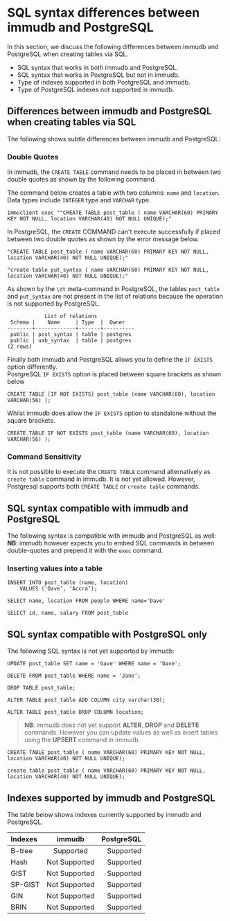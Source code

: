 # SQL syntax differences between immudb and PostgreSQL  

In this section, we discuss the following differences between immudb and PostgreSQL when creating tables via SQL. 

-  SQL syntax that works in both immudb and PostgreSQL.
-  SQL syntax that works in PostgreSQL but not in immudb.
-  Type of indexes supported in both PostgreSQL and immudb.
-  Type of PostgreSQL indexes not supported in immudb.    

##  Differences between immudb and PostgreSQL when creating tables via SQL

The following shows subtle differences between immudb and PostgreSQL:
 
### Double Quotes

In immudb, the `CREATE TABLE` command needs to be placed in between two double quotes as shown by the following command.

The command below creates a table with two columns: `name` and `location`. Data types include `INTEGER` type and `VARCHAR` type.

```
immuclient exec ""CREATE TABLE post_table ( name VARCHAR(60) PRIMARY KEY NOT NULL, location VARCHAR(40) NOT NULL UNIQUE);"
```


In PostgreSQL, the `CREATE` COMMAND can't execute successfully if placed between two double quotes as shown by the error message below. 

```
"CREATE TABLE post_table ( name VARCHAR(60) PRIMARY KEY NOT NULL, location VARCHAR(40) NOT NULL UNIQUE);"
```

```
"create table put_syntax ( name VARCHAR(60) PRIMARY KEY NOT NULL, location VARCHAR(40) NOT NULL UNIQUE);"
```

As shown by the `\dt` meta-command in PostgreSQL, the tables `post_table` and `put_syntax` are not present in the list of relations because the operation is not supported by PostgreSQL.

```
            List of relations
 Schema |    Name     | Type  |  Owner   
--------+-------------+-------+----------
 public | post_syntax | table | postgres
 public | uab_syntax  | table | postgres
(2 rows) 

```

Finally both immudb and PostgreSQL allows you to define the `IF EXISTS` option differently.   
PostgreSQL `IF EXISTS` option is placed between square brackets as shown below

```
CREATE TABLE [IF NOT EXISTS] post_table (name VARCHAR(60), location VARCHAR(56) );  
```

Whilst immudb does allow the `IF EXISTS` option to standalone without the square brackets.  

```
CREATE TABLE IF NOT EXISTS post_table (name VARCHAR(60), location VARCHAR(56) );
```

### Command Sensitivity

It is not possible to execute the `CREATE TABLE` command alternatively as `create table` command in immudb. It is not yet allowed. However, Postgresql supports both `CREATE TABLE` or `create table` commands.

## SQL syntax compatible with immudb and PostgreSQL

The following syntax is compatible with immudb and PostgreSQL as well:    
**NB**: immudb however expects you to embed SQL commands in between double-quotes and prepend it with the `exec` command.

### Inserting values into a table  

```
INSERT INTO post_table (name, location)
    VALUES ('Dave’, ‘Accra’);  
```
```
SELECT name, location FROM people WHERE name='Dave'
```
```
SELECT id, name, salary FROM post_table
```

## SQL syntax compatible with PostgreSQL only

The following SQL syntax is not yet supported by immudb:   

```
UPDATE post_table SET name = 'Gave' WHERE name = 'Dave';
```
```
DELETE FROM post_table WHERE name = 'Jane’;
```
```
DROP TABLE post_table;   
```
```
ALTER TABLE post_table ADD COLUMN city varchar(30);
```
```
ALTER TABLE post_table DROP COLUMN location; 
```

>**NB**:  immudb does not yet support **ALTER**, **DROP** and **DELETE** commands. However
you can update values as well as insert tables using the **UPSERT** command in immudb.  
``` 
CREATE TABLE post_table ( name VARCHAR(60) PRIMARY KEY NOT NULL, location VARCHAR(40) NOT NULL UNIQUE);
```
```
create table post_table ( name VARCHAR(60) PRIMARY KEY NOT NULL, location VARCHAR(40) NOT NULL UNIQUE);
```

## Indexes supported by immudb and PostgreSQL

The table below shows indexes currently supported by immudb and PostgreSQL.

| Indexes      | immudb     | PostgreSQL     |
| :------------- | :----------: | -----------: |
|  B-tree       | Supported   | Supported    | 
| Hash          | Not Supported | Supported |
|GIST           | Not Supported | Supported |
| SP-GIST       | Not Supported | Supported |   
| GIN           | Not Supported | Supported |  
| BRIN          | Not Supported | Supported |

